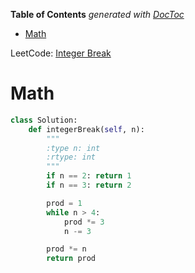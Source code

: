 <!-- START doctoc generated TOC please keep comment here to allow auto update -->
<!-- DON'T EDIT THIS SECTION, INSTEAD RE-RUN doctoc TO UPDATE -->
**Table of Contents**  *generated with [DocToc](https://github.com/thlorenz/doctoc)*

- [Math](#math)

<!-- END doctoc generated TOC please keep comment here to allow auto update -->

LeetCode: [Integer Break](https://leetcode.com/problems/integer-break/description/)

# Math

```python
class Solution:
    def integerBreak(self, n):
        """
        :type n: int
        :rtype: int
        """
        if n == 2: return 1
        if n == 3: return 2

        prod = 1
        while n > 4:
            prod *= 3
            n -= 3

        prod *= n
        return prod
```
